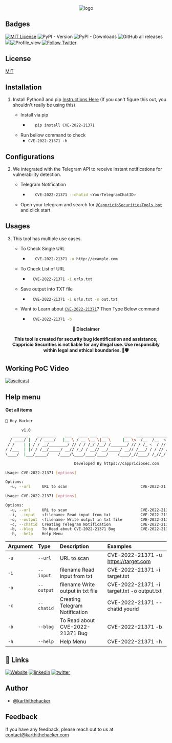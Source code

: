 <div align="center">
  <img src="https://blogs.cappriciosec.com/uploaders/CVE-2022-21371-tool.png" alt="logo">
</div>


## Badges



[![MIT License](https://img.shields.io/badge/License-MIT-green.svg)](https://choosealicense.com/licenses/mit/)
![PyPI - Version](https://img.shields.io/pypi/v/CVE-2022-21371)
![PyPI - Downloads](https://img.shields.io/pypi/dm/CVE-2022-21371)
![GitHub all releases](https://img.shields.io/github/downloads/Cappricio-Securities/CVE-2022-21371/total)
<a href="https://github.com/Cappricio-Securities/CVE-2023-27524/releases/"><img src="https://img.shields.io/github/release/Cappricio-Securities/CVE-2022-21371"></a>![Profile_view](https://komarev.com/ghpvc/?username=Cappricio-Securities&label=Profile%20views&color=0e75b6&style=flat)
[![Follow Twitter](https://img.shields.io/twitter/follow/cappricio_sec?style=social)](https://twitter.com/cappricio_sec)
<p align="center">

<p align="center">







## License

[MIT](https://choosealicense.com/licenses/mit/)



## Installation 

1. Install Python3 and pip [Instructions Here](https://www.python.org/downloads/) (If you can't figure this out, you shouldn't really be using this)

   - Install via pip
     - ```bash
          pip install CVE-2022-21371 
        ```
   - Run bellow command to check
     - `CVE-2022-21371 -h`

## Configurations 
2. We integrated with the Telegram API to receive instant notifications for vulnerability detection.
   
   - Telegram Notification
     - ```bash
          CVE-2022-21371 --chatid <YourTelegramChatID>
        ```
   - Open your telegram and search for [`@CappricioSecuritiesTools_bot`](https://web.telegram.org/k/#@CappricioSecuritiesTools_bot) and click start

## Usages 
3. This tool has multiple use cases.
   
   - To Check Single URL
     - ```bash
          CVE-2022-21371 -u http://example.com 
        ```
   - To Check List of URL 
      - ```bash
          CVE-2022-21371 -i urls.txt 
        ```
   - Save output into TXT file
      - ```bash
          CVE-2022-21371 -i urls.txt -o out.txt
        ```
   - Want to Learn about [`CVE-2022-21371`](https://blogs.cappriciosec.com/cve/189/CVE-2022-21371%20-%20A%20Critical%20WebLogic%20Server%20Vulnerability)? Then Type Below command
      - ```bash
          CVE-2022-21371 -b
        ```
     
<p align="center">
  <b>🚨 Disclaimer</b>
  
</p>
<p align="center">
<b>This tool is created for security bug identification and assistance; Cappricio Securities is not liable for any illegal use. 
  Use responsibly within legal and ethical boundaries. 🔐🛡️</b></p>

  ## Working PoC Video

[![asciicast](https://blogs.cappriciosec.com/uploaders/Screenshot%202024-06-17%20at%203.23.53%20PM.png)](https://asciinema.org/a/cgrBfXuAhFd85qBQNd1V9FdEN)



## Help menu

#### Get all items

```bash
👋 Hey Hacker  
                                                                      
       v1.0
   _______    ________    ___   ____ ___  ___       ___  ________________
  / ____/ |  / / ____/   |__ \ / __ \__ \|__ \     |__ \<  /__  /__  <  /
 / /    | | / / __/________/ // / / /_/ /__/ /_______/ // / /_ <  / // /
/ /___  | |/ / /__/_____/ __// /_/ / __// __/_____/ __// /___/ / / // /
\____/  |___/_____/    /____/\____/____/____/    /____/_//____/ /_//_/

                              Developed By https://cappriciosec.com   

Usage: CVE-2022-21371 [options]

Options:
  -u, --url     URL to scan                                CVE-2022-21

Usage: CVE-2022-21371 [options]

Options:
  -u, --url     URL to scan                                CVE-2022-21371 -u https://target.com
  -i, --input   <filename> Read input from txt             CVE-2022-21371 -i target.txt
  -o, --output  <filename> Write output in txt file        CVE-2022-21371 -i target.txt -o output.txt
  -c, --chatid  Creating Telegram Notification             CVE-2022-21371 --chatid yourid
  -b, --blog    To Read about CVE-2022-21371 Bug           CVE-2022-21371 -b
  -h, --help    Help Menu
```


| Argument | Type     | Description                | Examples |
| :-------- | :------- | :------------------------- | :------------------------- |
| `-u` | `--url` | URL to scan | CVE-2022-21371 -u https://target.com |
| `-i` | `--input` | filename Read input from txt  | CVE-2022-21371 -i target.txt | 
| `-o` | `--output` | filename Write output in txt file | CVE-2022-21371 -i target.txt -o output.txt |
| `-c` | `--chatid` | Creating Telegram Notification | CVE-2022-21371 --chatid yourid |
| `-b` | `--blog` | To Read about CVE-2022-21371 Bug | CVE-2022-21371 -b |
| `-h` | `--help` | Help Menu | CVE-2022-21371 -h |



## 🔗 Links
[![Website](https://img.shields.io/badge/my_portfolio-000?style=for-the-badge&logo=ko-fi&logoColor=white)](https://cappriciosec.com/)
[![linkedin](https://img.shields.io/badge/linkedin-0A66C2?style=for-the-badge&logo=linkedin&logoColor=white)](https://www.linkedin.com/in/karthikeyan--v/)
[![twitter](https://img.shields.io/badge/twitter-1DA1F2?style=for-the-badge&logo=twitter&logoColor=white)](https://twitter.com/karthithehacker)



## Author

- [@karthithehacker](https://github.com/karthi-the-hacker/)



## Feedback

If you have any feedback, please reach out to us at contact@karthithehacker.com
